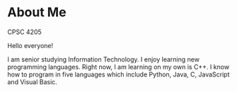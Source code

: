 # About Me
CPSC 4205

Hello everyone!

I am senior studying Information Technology. I enjoy learning new programming languages. Right now, I am learning on my own is
C++. I know how to program in five languages which include Python, Java, C, JavaScript and Visual Basic.
